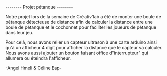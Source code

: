 -------- Projet pétanque --------

Notre projet lors de la semaine de Créativ'lab a été de monter une boule de pétanque
détecteuse de distance afin de calculer la distance entre une boule de pétanque et le cochonnet
pour faciliter les joueurs de pétanque dans leur jeu.

Pour celà, nous avons relier un capteur ultrason à une carte arduino ainsi qu'à un afficheur 4 digit pour
afficher la distance que le capteur va calculer. Nous avons aussi ajouter un bouton faisant office d"interrupteur" qui allumera ou éteindra l'afficheur.

-Angel Hmeli & Céline Eap-